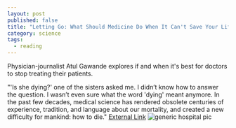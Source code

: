 ```yaml
---
layout: post
published: false
title: "Letting Go: What Should Medicine Do When It Can't Save Your Life?"
category: science
tags: 
  - reading
---
```


Physician-journalist Atul Gawande explores if and when it's best for doctors to stop treating their patients. 

"'Is she dying?' one of the sisters asked me. I didn’t know how to answer the question. I wasn’t even sure what the word 'dying' meant anymore. In the past few decades, medical science has rendered obsolete centuries of experience, tradition, and language about our mortality, and created a new difficulty for mankind: how to die." 
[External Link](http://www.newyorker.com/reporting/2010/08/02/100802fa_fact_gawande?currentPage=all)
![generic hospital pic](http://farm5.staticflickr.com/4039/4295768760_4b5d49372e_o.jpg)